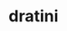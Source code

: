 ---
id: 147
title: dratini
types: [dragon]
image: https://raw.githubusercontent.com/PokeAPI/sprites/master/sprites/pokemon/147.png
---